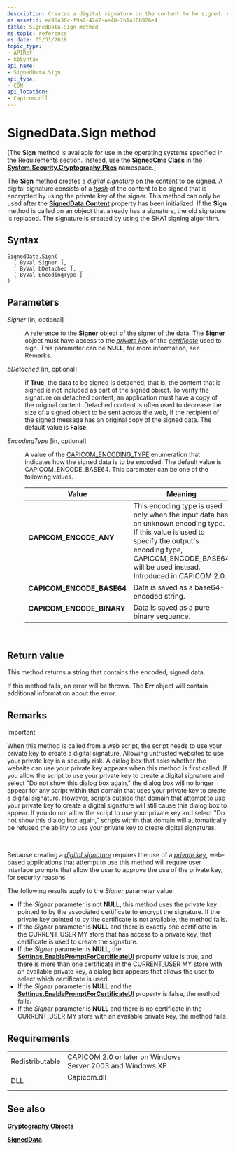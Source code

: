 ```yaml
---
description: Creates a digital signature on the content to be signed. A digital signature consists of a hash of the content to be signed that is encrypted by using the private key of the signer.
ms.assetid: ee98a36c-f9a9-4247-ae48-7b1a10b92be4
title: SignedData.Sign method
ms.topic: reference
ms.date: 05/31/2018
topic_type:
- APIRef
- kbSyntax
api_name:
- SignedData.Sign
api_type:
- COM
api_location:
- Capicom.dll
---
```


# SignedData.Sign method

\[The **Sign** method is available for use in the operating systems specified in the Requirements section. Instead, use the [**SignedCms Class**](/dotnet/api/system.security.cryptography.pkcs.signedcms?view=dotnet-plat-ext-3.1&preserve-view=true) in the [**System.Security.Cryptography.Pkcs**](/dotnet/api/system.security.cryptography.pkcs?view=dotnet-plat-ext-3.1&preserve-view=true) namespace.\]

The **Sign** method creates a [*digital signature*](../secgloss/d-gly.md) on the content to be signed. A digital signature consists of a [*hash*](../secgloss/h-gly.md) of the content to be signed that is encrypted by using the private key of the signer. This method can only be used after the [**SignedData.Content**](signeddata-content.md) property has been initialized. If the **Sign** method is called on an object that already has a signature, the old signature is replaced. The signature is created by using the SHA1 signing algorithm.

## Syntax


```VB
SignedData.Sign( _
  [ ByVal Signer ], _
  [ ByVal bDetached ], _
  [ ByVal EncodingType ] _
)
```



## Parameters

<dl> <dt>

*Signer* \[in, optional\]
</dt> <dd>

A reference to the [**Signer**](signer.md) object of the signer of the data. The **Signer** object must have access to the [*private key*](../secgloss/p-gly.md) of the [*certificate*](../secgloss/c-gly.md) used to sign. This parameter can be **NULL**; for more information, see Remarks.

</dd> <dt>

*bDetached* \[in, optional\]
</dt> <dd>

If **True**, the data to be signed is detached; that is, the content that is signed is not included as part of the signed object. To verify the signature on detached content, an application must have a copy of the original content. Detached content is often used to decrease the size of a signed object to be sent across the web, if the recipient of the signed message has an original copy of the signed data. The default value is **False**.

</dd> <dt>

*EncodingType* \[in, optional\]
</dt> <dd>

A value of the [CAPICOM\_ENCODING\_TYPE](capicom-encoding-type.md) enumeration that indicates how the signed data is to be encoded. The default value is CAPICOM\_ENCODE\_BASE64. This parameter can be one of the following values.



| Value                                                                                                                                                                                  | Meaning                                                                                                                                                                                                                            |
|----------------------------------------------------------------------------------------------------------------------------------------------------------------------------------------|------------------------------------------------------------------------------------------------------------------------------------------------------------------------------------------------------------------------------------|
| <span id="CAPICOM_ENCODE_ANY"></span><span id="capicom_encode_any"></span><dl> <dt>**CAPICOM\_ENCODE\_ANY**</dt> </dl>          | This encoding type is used only when the input data has an unknown encoding type. If this value is used to specify the output's encoding type, CAPICOM\_ENCODE\_BASE64 will be used instead. Introduced in CAPICOM 2.0.<br/> |
| <span id="CAPICOM_ENCODE_BASE64"></span><span id="capicom_encode_base64"></span><dl> <dt>**CAPICOM\_ENCODE\_BASE64**</dt> </dl> | Data is saved as a base64-encoded string.<br/>                                                                                                                                                                               |
| <span id="CAPICOM_ENCODE_BINARY"></span><span id="capicom_encode_binary"></span><dl> <dt>**CAPICOM\_ENCODE\_BINARY**</dt> </dl> | Data is saved as a pure binary sequence.<br/>                                                                                                                                                                                |



 

</dd> </dl>

## Return value

This method returns a string that contains the encoded, signed data.

If this method fails, an error will be thrown. The **Err** object will contain additional information about the error.

## Remarks

> [!IMPORTANT]
> When this method is called from a web script, the script needs to use your private key to create a digital signature. Allowing untrusted websites to use your private key is a security risk. A dialog box that asks whether the website can use your private key appears when this method is first called. If you allow the script to use your private key to create a digital signature and select "Do not show this dialog box again," the dialog box will no longer appear for any script within that domain that uses your private key to create a digital signature. However, scripts outside that domain that attempt to use your private key to create a digital signature will still cause this dialog box to appear. If you do not allow the script to use your private key and select "Do not show this dialog box again," scripts within that domain will automatically be refused the ability to use your private key to create digital signatures.

 

Because creating a [*digital signature*](../secgloss/d-gly.md) requires the use of a [*private key*](../secgloss/p-gly.md), web-based applications that attempt to use this method will require user interface prompts that allow the user to approve the use of the private key, for security reasons.

The following results apply to the *Signer* parameter value:

-   If the *Signer* parameter is not **NULL**, this method uses the private key pointed to by the associated certificate to encrypt the signature. If the private key pointed to by the certificate is not available, the method fails.
-   If the *Signer* parameter is **NULL** and there is exactly one certificate in the CURRENT\_USER MY store that has access to a private key, that certificate is used to create the signature.
-   If the *Signer* parameter is **NULL**, the [**Settings.EnablePromptForCertificateUI**](settings-enablepromptforcertificateui.md) property value is true, and there is more than one certificate in the CURRENT\_USER MY store with an available private key, a dialog box appears that allows the user to select which certificate is used.
-   If the *Signer* parameter is **NULL** and the [**Settings.EnablePromptForCertificateUI**](settings-enablepromptforcertificateui.md) property is false, the method fails.
-   If the *Signer* parameter is **NULL** and there is no certificate in the CURRENT\_USER MY store with an available private key, the method fails.

## Requirements



|                            |                                                                                        |
|----------------------------|----------------------------------------------------------------------------------------|
| Redistributable<br/> | CAPICOM 2.0 or later on Windows Server 2003 and Windows XP<br/>                  |
| DLL<br/>             | <dl> <dt>Capicom.dll</dt> </dl> |



## See also

<dl> <dt>

[**Cryptography Objects**](cryptography-objects.md)
</dt> <dt>

[**SignedData**](signeddata.md)
</dt> </dl>

 

 
